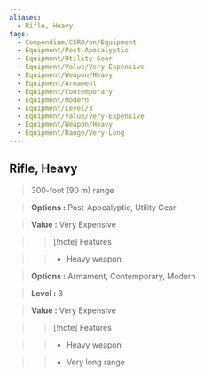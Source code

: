 ```yaml
---
aliases:
  - Rifle, Heavy
tags:
  - Compendium/CSRD/en/Equipment
  - Equipment/Post-Apocalyptic
  - Equipment/Utility-Gear
  - Equipment/Value/Very-Expensive
  - Equipment/Weapon/Heavy
  - Equipment/Armament
  - Equipment/Contemporary
  - Equipment/Modern
  - Equipment/Level/3
  - Equipment/Value/Very-Expensive
  - Equipment/Weapon/Heavy
  - Equipment/Range/Very-Long
---
```

    
      
## Rifle, Heavy      
      
>300-foot (90 m) range      
> **Options :** Post-Apocalyptic, Utility Gear      
> **Value :** Very Expensive      
>>[!note] Features      
>> - Heavy weapon      
      
>      
> **Options :** Armament, Contemporary, Modern      
> **Level :** 3      
> **Value :** Very Expensive      
>>[!note] Features      
>> - Heavy weapon      
>> - Very long range
